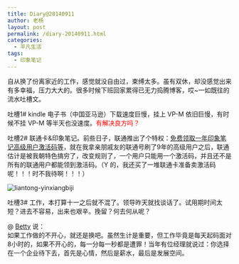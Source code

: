 ```yaml
---
title: Diary@20140911
author: 老杨
layout: post
permalink: /diary-20140911.html
categories:
  - 平凡生活
tags:
  - 印象笔记
---
```

自从换了份离家近的工作，感觉就没自由过，束缚太多。虽有双休，却没感觉出来有多幸福，压力大大的。很多时候下班回家累得已无力捣腾博客，哎~一如既往的流水吐槽文。

吐槽1# kindle 电子书（中国亚马逊）下载速度巨慢，挂上 VP-M 依旧巨慢，有时候不挂 VP-M 等半天也没速度。<span style="color: #ff0000;">有解决良方吗？</span>  


  
吐槽2# 联通卡&#038;印象笔记。前些日子，联通推出了个特权：<a href="http://cyhour.com/yinxiangbiji.html" target="_blank">免费领取一年印象笔记高级用户激活码等</a>，就在我拿亲朋戚友的联通号刷了9年的高级用户之后，联通估计是被我朝特色搞穷了，改变规则了，一个用户只能用一个激活码，并且还不是所有的联通用户都能领到激活码。（Y 的，我还买了一堆联通卡准备卖激活码呢！！！时不我待啊！！！）

![liantong-yinxiangbiji][1]

吐槽3# 工作，本打算十一之后就不混了。领导昨天就找谈话了。试用期时间太短？进去不容易，出来也艰辛。挽留？何去何从呢？

@ [Betty][2] 说：  
如果工作做的不开心，就还是换吧。虽然生计是重要，但工作毕竟是每天起码面对8小时的，如果不开心的，每一分每一秒都是遭罪！当年有位经理就说过：你选择在一个企业待下去，首先是心情，然后是薪水，最后是发展空间。

 [1]: http://cyhour.com/wp-content/uploads/2014/09/liantong-yinxiangbiji.jpg
 [2]: http://cyhour.com/diary-20140911.html/comment-page-1#comment-4053